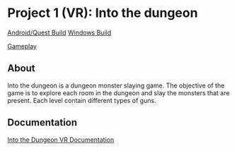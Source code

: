 # Project 1 (VR): Into the dungeon
[Android/Quest Build]()
[Windows Build]()

[Gameplay](https://youtu.be/12NIdBa0iDo)
## About

Into the dungeon is a dungeon monster slaying game. The objective of the game is to explore each room in the dungeon and slay the monsters that are present. Each level contain different types of guns.

## Documentation
[Into the Dungeon VR Documentation]()